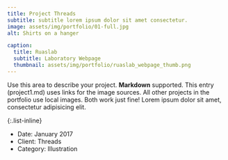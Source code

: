 ```yaml
---
title: Project Threads
subtitle: subtitle lorem ipsum dolor sit amet consectetur.
image: assets/img/portfolio/01-full.jpg
alt: Shirts on a hanger

caption:
  title: Ruaslab 
  subtitle: Laboratory Webpage
  thumbnail: assets/img/portfolio/ruaslab_webpage_thumb.png
---
```

Use this area to describe your project. **Markdown** supported. This entry (project1.md) uses links for the image sources. All other projects in the portfolio use local images. Both work just fine! Lorem ipsum dolor sit amet, consectetur adipisicing elit. 

{:.list-inline}
- Date: January 2017
- Client: Threads
- Category: Illustration